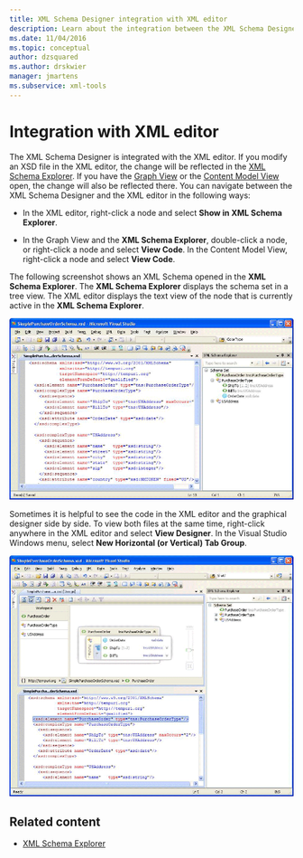 ```yaml
---
title: XML Schema Designer integration with XML editor
description: Learn about the integration between the XML Schema Designer and the XML editor, and how changes made in one are reflected in the other.
ms.date: 11/04/2016
ms.topic: conceptual
author: dzsquared
ms.author: drskwier
manager: jmartens
ms.subservice: xml-tools
---
```

# Integration with XML editor

The XML Schema Designer is integrated with the XML editor. If you modify an XSD file in the XML editor, the change will be reflected in the [XML Schema Explorer](../xml-tools/xml-schema-explorer.md). If you have the [Graph View](../xml-tools/graph-view.md) or the [Content Model View](../xml-tools/content-model-view.md) open, the change will also be reflected there. You can navigate between the XML Schema Designer and the XML editor in the following ways:

- In the XML editor, right-click a node and select **Show in XML Schema Explorer**.

- In the Graph View and the **XML Schema Explorer**, double-click a node, or right-click a node and select **View Code**. In the Content Model View, right-click a node and select **View Code**.

The following screenshot shows an XML Schema opened in the **XML Schema Explorer**. The **XML Schema Explorer** displays the schema set in a tree view. The XML editor displays the text view of the node that is currently active in the **XML Schema Explorer**.

![Screenshot of a Visual Studio project showing an XML node in the XML Editor pane and a tree view of the schema set in the XML Schema Explorer pane.](../xml-tools/media/xsddesignerwithxmleditor.gif)

Sometimes it is helpful to see the code in the XML editor and the graphical designer side by side. To view both files at the same time, right-click anywhere in the XML editor and select **View Designer**. In the Visual Studio Windows menu, select **New Horizontal (or Vertical) Tab Group**.

![Screenshot of a Visual Studio project showing the View Designer pane, the XML Editor pane, and the XML Schema Explorer pane.](../xml-tools/media/xsddesignerwithxmleditorandcmv.gif)

## Related content

- [XML Schema Explorer](../xml-tools/xml-schema-explorer.md)
